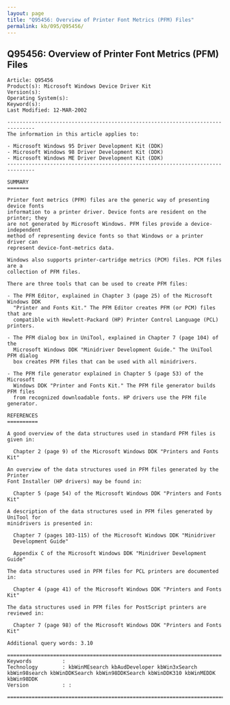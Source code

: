 ```yaml
---
layout: page
title: "Q95456: Overview of Printer Font Metrics (PFM) Files"
permalink: kb/095/Q95456/
---
```


## Q95456: Overview of Printer Font Metrics (PFM) Files

	Article: Q95456
	Product(s): Microsoft Windows Device Driver Kit
	Version(s): 
	Operating System(s): 
	Keyword(s): 
	Last Modified: 12-MAR-2002
	
	-------------------------------------------------------------------------------
	The information in this article applies to:
	
	- Microsoft Windows 95 Driver Development Kit (DDK) 
	- Microsoft Windows 98 Driver Development Kit (DDK) 
	- Microsoft Windows ME Driver Development Kit (DDK) 
	-------------------------------------------------------------------------------
	
	SUMMARY
	=======
	
	Printer font metrics (PFM) files are the generic way of presenting device fonts
	information to a printer driver. Device fonts are resident on the printer; they
	are not generated by Microsoft Windows. PFM files provide a device-independent
	method of representing device fonts so that Windows or a printer driver can
	represent device-font-metrics data.
	
	Windows also supports printer-cartridge metrics (PCM) files. PCM files are a
	collection of PFM files.
	
	There are three tools that can be used to create PFM files:
	
	- The PFM Editor, explained in Chapter 3 (page 25) of the Microsoft Windows DDK
	  "Printer and Fonts Kit." The PFM Editor creates PFM (or PCM) files that are
	  compatible with Hewlett-Packard (HP) Printer Control Language (PCL) printers.
	
	- The PFM dialog box in UniTool, explained in Chapter 7 (page 104) of the
	  Microsoft Windows DDK "Minidriver Development Guide." The UniTool PFM dialog
	  box creates PFM files that can be used with all minidrivers.
	
	- The PFM file generator explained in Chapter 5 (page 53) of the Microsoft
	  Windows DDK "Printer and Fonts Kit." The PFM file generator builds PFM files
	  from recognized downloadable fonts. HP drivers use the PFM file generator.
	
	REFERENCES
	==========
	
	A good overview of the data structures used in standard PFM files is given in:
	
	  Chapter 2 (page 9) of the Microsoft Windows DDK "Printers and Fonts Kit"
	
	An overview of the data structures used in PFM files generated by the Printer
	Font Installer (HP drivers) may be found in:
	
	  Chapter 5 (page 54) of the Microsoft Windows DDK "Printers and Fonts Kit"
	
	A description of the data structures used in PFM files generated by UniTool for
	minidrivers is presented in:
	
	  Chapter 7 (pages 103-115) of the Microsoft Windows DDK "Minidriver
	  Development Guide"
	
	  Appendix C of the Microsoft Windows DDK "Minidriver Development Guide"
	
	The data structures used in PFM files for PCL printers are documented in:
	
	  Chapter 4 (page 41) of the Microsoft Windows DDK "Printers and Fonts Kit"
	
	The data structures used in PFM files for PostScript printers are reviewed in:
	
	  Chapter 7 (page 98) of the Microsoft Windows DDK "Printers and Fonts Kit"
	
	Additional query words: 3.10
	
	======================================================================
	Keywords          :  
	Technology        : kbWinMEsearch kbAudDeveloper kbWin3xSearch kbWin98search kbWinDDKSearch kbWin98DDKSearch kbWinDDK310 kbWinMEDDK kbWin98DDK
	Version           : :
	
	=============================================================================
	
